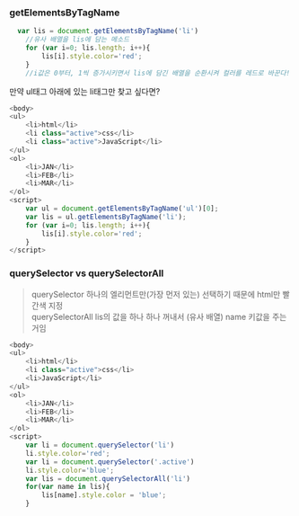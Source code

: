 ### getElementsByTagName
```javascript
  var lis = document.getElementsByTagName('li')
    //유사 배열을 lis에 담는 메소드
    for (var i=0; lis.length; i++){
        lis[i].style.color='red';
    }
    //i값은 0부터, 1씩 증가시키면서 lis에 담긴 배열을 순환시켜 컬러를 레드로 바꾼다!
 ```
 만약 ul태그 아래에 있는 li태그만 찾고 싶다면?
    
```javascript
<body>
<ul>
    <li>html</li>
    <li class="active">css</li>
    <li class="active">JavaScript</li>
</ul>
<ol>
    <li>JAN</li>
    <li>FEB</li>
    <li>MAR</li>
</ol>
<script>
    var ul = document.getElementsByTagName('ul')[0];
    var lis = ul.getElementsByTagName('li');
    for (var i=0; lis.length; i++){
        lis[i].style.color='red';
    }
</script>
```
### querySelector vs querySelectorAll 
> querySelector 하나의 엘리먼트만(가장 먼저 있는) 선택하기 때문에 html만 빨간색 지정<br>
  querySelectorAll lis의 값을 하나 하나 꺼내서 (유사 배열) name 키값을 주는거임
```javascript
<body>
<ul>
    <li>html</li>
    <li class="active">css</li>
    <li>JavaScript</li>
</ul>
<ol>
    <li>JAN</li>
    <li>FEB</li>
    <li>MAR</li>
</ol>
<script>
    var li = document.querySelector('li')
    li.style.color='red';
    var li = document.querySelector('.active')
    li.style.color='blue';
    var lis = document.querySelectorAll('li')
    for(var name in lis){
        lis[name].style.color = 'blue';
    }
```
